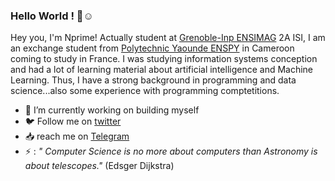 ### Hello World ! 👋☺️


Hey you, I'm Nprime! Actually student at [Grenoble-Inp ENSIMAG](https://ensimag.grenoble-inp.fr/) 2A ISI, I am an exchange student from [Polytechnic Yaounde ENSPY](https://www.polytechnique.cm) in Cameroon coming to study in France. I was studying information systems conception and had a lot of learning material about artificial intelligence and Machine Learning. Thus, I have a strong background in programming and data science...also some experience with programming comptetitions.

- 🔭 I’m currently working on building myself
- 🐦️ Follow me on [twitter](https://twitter.com/nprime496)
- 📥️ reach me on [Telegram](https://t.me/nprime496)
- ⚡ : *" Computer Science is no more about computers than Astronomy is about telescopes."* (Edsger Dijkstra)
